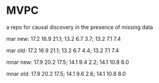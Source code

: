 # MVPC
a repo for causal discovery in the presence of missing data

mar new: 
17.2 16.9 21.1; 13.2 6.7 3.7; 13.2 7.1 7.4

mar old: 
17.2 16.9 21.1; 13.2 6.7 4.4; 13.2 7.1 7.4

mnar new:
17.9 20.2 17.5; 14.1 9.4 2.2; 14.1 10.8 8.0

mnar old:
17.9 20.2 17.5; 14.1 9.6 2.6; 14.1 10.8 8.0